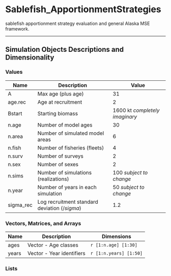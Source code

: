 # Sablefish_ApportionmentStrategies
sablefish apportionment strategy evaluation and general Alaska MSE framework.


***
## Simulation Objects Descriptions and Dimensionality

### Values

Name              | Description                       | Value
------------------|-----------------------------------|-------------------
A                 | Max age (plus age)                | 31
age.rec           | Age at recruitment                | 2
Bstart            | Starting biomass                  | 1600 kt *completely imaginary*
n.age             | Number of model ages              | 30
n.area            | Number of simulated model areas   | 6
n.fish            | Number of fisheries (fleets)      | 4
n.surv            | Number of surveys                 | 2
n.sex             | Number of sexes                   | 2
n.sims            | Number of simulations (realizations) | 100 *subject to change*
n.year            | Number of years in each simulation | 50 *subject to change*    
sigma_rec         | Log recruitment standard deviation ($/sigma$) | 1.2



### Vectors, Matrices, and Arrays

Name              | Description                       | Dimensions
------------------|-----------------------------------|----------------------------------
ages              | Vector - Age classes              | `r [1:n.age] [1:30]`
years             | Vector - Year identifiers         | `r [1:n.years] [1:50]`


### Lists



